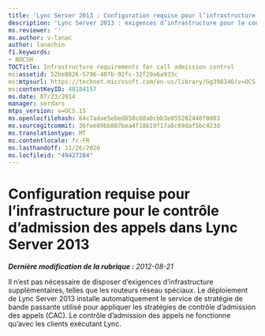 ```yaml
---
title: 'Lync Server 2013 : Configuration requise pour l’infrastructure pour le contrôle d’admission des appels'
description: 'Lync Server 2013 : exigences d’infrastructure pour le contrôle d’admission des appels.'
ms.reviewer: ''
ms.author: v-lanac
author: lanachin
f1.keywords:
- NOCSH
TOCTitle: Infrastructure requirements for call admission control
ms:assetid: 52be8826-5796-407b-92fc-32f29a6a933c
ms:mtpsurl: https://technet.microsoft.com/en-us/library/Gg398346(v=OCS.15)
ms:contentKeyID: 48184157
ms.date: 07/23/2014
manager: serdars
mtps_version: v=OCS.15
ms.openlocfilehash: 64c7adae5ebed850c60a0cbb3e855202440f0d03
ms.sourcegitcommit: 36fee89bb887bea4f18b19f17a8c69daf5bc423d
ms.translationtype: MT
ms.contentlocale: fr-FR
ms.lasthandoff: 11/26/2020
ms.locfileid: "49427284"
---
```

# <a name="infrastructure-requirements-for-call-admission-control-in-lync-server-2013"></a>Configuration requise pour l’infrastructure pour le contrôle d’admission des appels dans Lync Server 2013

<div data-xmlns="http://www.w3.org/1999/xhtml">

<div class="topic" data-xmlns="http://www.w3.org/1999/xhtml" data-msxsl="urn:schemas-microsoft-com:xslt" data-cs="https://msdn.microsoft.com/">

<div data-asp="https://msdn2.microsoft.com/asp">



</div>

<div id="mainSection">

<div id="mainBody">

<span> </span>

_**Dernière modification de la rubrique :** 2012-08-21_

Il n’est pas nécessaire de disposer d’exigences d’infrastructure supplémentaires, telles que les routeurs réseau spéciaux. Le déploiement de Lync Server 2013 installe automatiquement le service de stratégie de bande passante utilisé pour appliquer les stratégies de contrôle d’admission des appels (CAC). Le contrôle d’admission des appels ne fonctionne qu’avec les clients exécutant Lync.

</div>

<span> </span>

</div>

</div>

</div>

